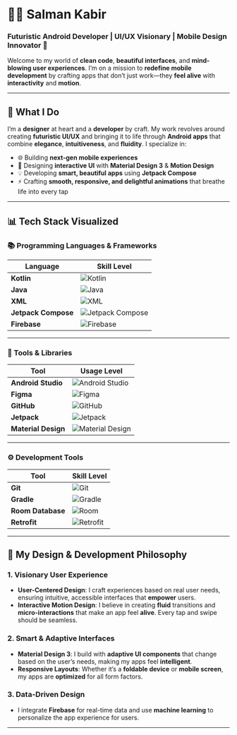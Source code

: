 # 👨‍💻 **Salman Kabir**  
### **Futuristic Android Developer | UI/UX Visionary | Mobile Design Innovator 🚀**

Welcome to my world of **clean code**, **beautiful interfaces**, and **mind-blowing user experiences**. I’m on a mission to **redefine mobile development** by crafting apps that don’t just work—they **feel alive** with **interactivity** and **motion**.

---

## 🌟 **What I Do**

I’m a **designer** at heart and a **developer** by craft. My work revolves around creating **futuristic UI/UX** and bringing it to life through **Android apps** that combine **elegance**, **intuitiveness**, and **fluidity**. I specialize in:

- 🌐 Building **next-gen mobile experiences**  
- 🎨 Designing **interactive UI** with **Material Design 3** & **Motion Design**  
- 💡 Developing **smart, beautiful apps** using **Jetpack Compose**  
- ⚡ Crafting **smooth, responsive, and delightful animations** that breathe life into every tap

---

## 📊 **Tech Stack Visualized**

### **📚 Programming Languages & Frameworks**

| Language             | Skill Level |  
|----------------------|-------------|  
| **Kotlin**           | ![Kotlin](https://img.shields.io/badge/-Kotlin-7F52FF?logo=kotlin&logoColor=white)  |  
| **Java**             | ![Java](https://img.shields.io/badge/Java-007396?logo=java&logoColor=white)  
| **XML**              | ![XML](https://img.shields.io/badge/XML-9C8E4A?logo=xml&logoColor=white)  
| **Jetpack Compose**  | ![Jetpack Compose](https://img.shields.io/badge/Jetpack_Compose-03DAC6?logo=android&logoColor=white)  
| **Firebase**         | ![Firebase](https://img.shields.io/badge/Firebase-FFCA28?logo=firebase&logoColor=white)  

---

### **🔧 Tools & Libraries**

| Tool                | Usage Level |  
|---------------------|-------------|  
| **Android Studio**  | ![Android Studio](https://img.shields.io/badge/Android_Studio-3DDC84?logo=android&logoColor=white)  
| **Figma**           | ![Figma](https://img.shields.io/badge/Figma-F24E1E?logo=figma&logoColor=white)  
| **GitHub**          | ![GitHub](https://img.shields.io/badge/GitHub-181717?logo=github&logoColor=white)  
| **Jetpack**         | ![Jetpack](https://img.shields.io/badge/Jetpack-03DAC6?logo=android&logoColor=white)  
| **Material Design** | ![Material Design](https://img.shields.io/badge/Material_Design-6200EE?logo=material-design&logoColor=white)  

---

### **⚙️ Development Tools**

| Tool               | Skill Level |  
|--------------------|-------------|  
| **Git**            | ![Git](https://img.shields.io/badge/Git-F05032?logo=git&logoColor=white)  
| **Gradle**         | ![Gradle](https://img.shields.io/badge/Gradle-02303A?logo=gradle&logoColor=white)  
| **Room Database**  | ![Room](https://img.shields.io/badge/Room_DB-2196F3?logo=google&logoColor=white)  
| **Retrofit**       | ![Retrofit](https://img.shields.io/badge/Retrofit-000000?logo=retrofit&logoColor=white)  

---

## 🧠 **My Design & Development Philosophy**

### **1. Visionary User Experience**
- **User-Centered Design**: I craft experiences based on real user needs, ensuring intuitive, accessible interfaces that **empower** users.  
- **Interactive Motion Design**: I believe in creating **fluid** transitions and **micro-interactions** that make an app feel **alive**. Every tap and swipe should be seamless.

### **2. Smart & Adaptive Interfaces**
- **Material Design 3**: I build with **adaptive UI components** that change based on the user’s needs, making my apps feel **intelligent**.  
- **Responsive Layouts**: Whether it’s a **foldable device** or **mobile screen**, my apps are **optimized** for all form factors.

### **3. Data-Driven Design**
- I integrate **Firebase** for real-time data and use **machine learning** to personalize the app experience for users.

---
